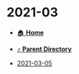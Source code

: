 # 2021-03
- [:house: **Home**](/README)
- [:arrow_heading_up: **Parent Directory**](/notes/daily-notes-2019-2024/_index.md)

- [2021-03-05](2021-03-05.md)
